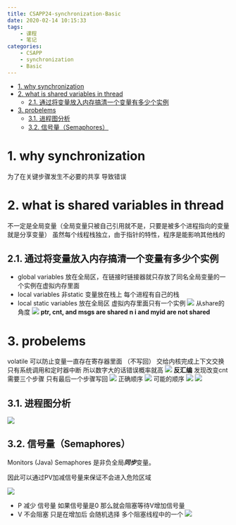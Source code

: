 ```yaml
---
title: CSAPP24-synchronization-Basic
date: 2020-02-14 10:15:33
tags:
    - 课程
    - 笔记
categories: 
    - CSAPP
    - synchronization
    - Basic
---
```

<!-- TOC -->

- [1. why synchronization](#1-why-synchronization)
- [2. what is shared variables in thread](#2-what-is-shared-variables-in-thread)
    - [2.1. 通过将变量放入内存搞清一个变量有多少个实例](#21-通过将变量放入内存搞清一个变量有多少个实例)
- [3. probelems](#3-probelems)
    - [3.1. 进程图分析](#31-进程图分析)
    - [3.2. 信号量（Semaphores）](#32-信号量semaphores)

<!-- /TOC -->
# 1. why synchronization
为了在关键步骤发生不必要的共享 导致错误
# 2. what is shared variables in thread
不一定是全局变量（全局变量只被自己引用就不是，只要是被多个进程指向的变量就是分享变量）
虽然每个线程栈独立，由于指针的特性，程序是能影响其他栈的

## 2.1. 通过将变量放入内存搞清一个变量有多少个实例
* global variables
放在全局区，在链接时链接器就只存放了同名全局变量的一个实例在虚拟内存里面
* local variables
非static 变量放在栈上 每个进程有自己的栈
* local static variables
放在全局区 虚拟内存里面只有一个实例
![](CSAPP24-synchronization-Basic/1.png)
从share的角度
![](CSAPP24-synchronization-Basic/2.png)
**ptr, cnt, and msgs are shared
n i and myid are not shared**

# 3. probelems
volatile 可以防止变量一直存在寄存器里面 （不写回）
交给内核完成上下文交换 只有系统调用和定时器中断 所以数字大的话错误概率就高
![](CSAPP24-synchronization-Basic/3.png)
**反汇编** 发现改变cnt需要三个步骤 只有最后一个步骤写回
![](CSAPP24-synchronization-Basic/4.png)
正确顺序
![](CSAPP24-synchronization-Basic/5.png)
可能的顺序
![](CSAPP24-synchronization-Basic/6.png)
![](CSAPP24-synchronization-Basic/7.png)
## 3.1. 进程图分析
![](CSAPP24-synchronization-Basic/8.png)
## 3.2. 信号量（Semaphores）
Monitors (Java)
Semaphores 是非负全局***同步***变量。

因此可以通过PV加减信号量来保证不会进入危险区域



![](CSAPP24-synchronization-Basic/9.png)

* P 减少 信号量 如果信号量是0 那么就会阻塞等待V增加信号量
* V 不会阻塞 只是在增加后 会随机选择 多个阻塞线程中的一个
![](CSAPP24-synchronization-Basic/10.png)
